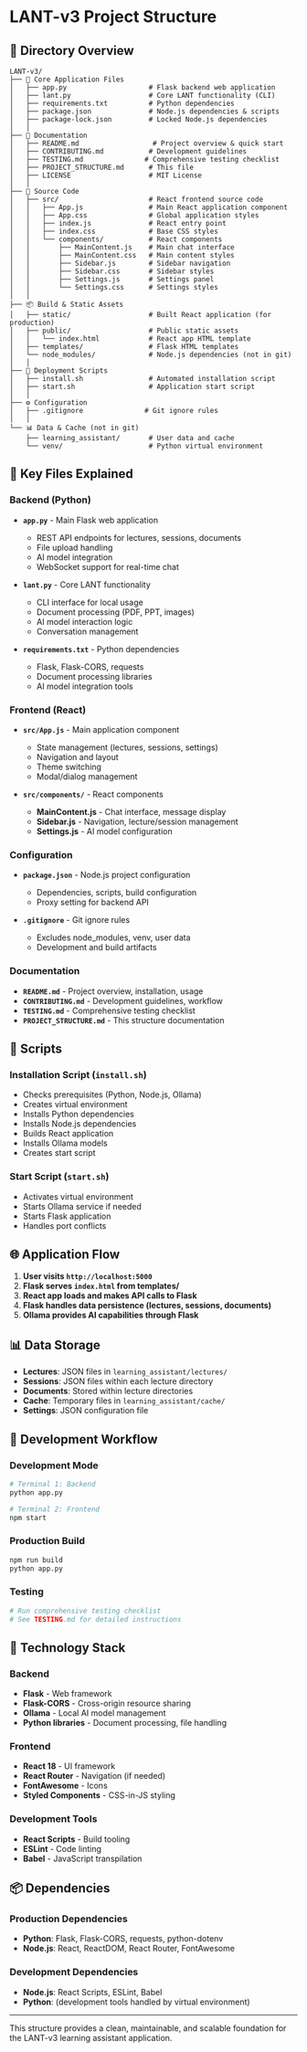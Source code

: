 # LANT-v3 Project Structure

## 📁 Directory Overview

```
LANT-v3/
├── 📄 Core Application Files
│   ├── app.py                    # Flask backend web application
│   ├── lant.py                   # Core LANT functionality (CLI)
│   ├── requirements.txt          # Python dependencies
│   ├── package.json              # Node.js dependencies & scripts
│   ├── package-lock.json         # Locked Node.js dependencies
│   │
├── 📜 Documentation
│   ├── README.md                  # Project overview & quick start
│   ├── CONTRIBUTING.md           # Development guidelines
│   ├── TESTING.md               # Comprehensive testing checklist
│   ├── PROJECT_STRUCTURE.md      # This file
│   ├── LICENSE                   # MIT License
│   │
├── 📂 Source Code
│   ├── src/                      # React frontend source code
│   │   ├── App.js                # Main React application component
│   │   ├── App.css               # Global application styles
│   │   ├── index.js              # React entry point
│   │   ├── index.css             # Base CSS styles
│   │   └── components/           # React components
│   │       ├── MainContent.js    # Main chat interface
│   │       ├── MainContent.css   # Main content styles
│   │       ├── Sidebar.js        # Sidebar navigation
│   │       ├── Sidebar.css       # Sidebar styles
│   │       ├── Settings.js       # Settings panel
│   │       └── Settings.css      # Settings styles
│   │
├── 📦 Build & Static Assets
│   ├── static/                   # Built React application (for production)
│   ├── public/                   # Public static assets
│   │   └── index.html            # React app HTML template
│   ├── templates/                # Flask HTML templates
│   └── node_modules/             # Node.js dependencies (not in git)
│   │
├── 🚀 Deployment Scripts
│   ├── install.sh                # Automated installation script
│   ├── start.sh                  # Application start script
│   │
├── ⚙️ Configuration
│   ├── .gitignore               # Git ignore rules
│   │
└── 📊 Data & Cache (not in git)
    ├── learning_assistant/       # User data and cache
    └── venv/                     # Python virtual environment
```

## 🔧 Key Files Explained

### **Backend (Python)**

- **`app.py`** - Main Flask web application
  - REST API endpoints for lectures, sessions, documents
  - File upload handling
  - AI model integration
  - WebSocket support for real-time chat

- **`lant.py`** - Core LANT functionality
  - CLI interface for local usage
  - Document processing (PDF, PPT, images)
  - AI model interaction logic
  - Conversation management

- **`requirements.txt`** - Python dependencies
  - Flask, Flask-CORS, requests
  - Document processing libraries
  - AI model integration tools

### **Frontend (React)**

- **`src/App.js`** - Main application component
  - State management (lectures, sessions, settings)
  - Navigation and layout
  - Theme switching
  - Modal/dialog management

- **`src/components/`** - React components
  - **MainContent.js** - Chat interface, message display
  - **Sidebar.js** - Navigation, lecture/session management
  - **Settings.js** - AI model configuration

### **Configuration**

- **`package.json`** - Node.js project configuration
  - Dependencies, scripts, build configuration
  - Proxy setting for backend API

- **`.gitignore`** - Git ignore rules
  - Excludes node_modules, venv, user data
  - Development and build artifacts

### **Documentation**

- **`README.md`** - Project overview, installation, usage
- **`CONTRIBUTING.md`** - Development guidelines, workflow
- **`TESTING.md`** - Comprehensive testing checklist
- **`PROJECT_STRUCTURE.md`** - This structure documentation

## 🚀 Scripts

### **Installation Script (`install.sh`)**
- Checks prerequisites (Python, Node.js, Ollama)
- Creates virtual environment
- Installs Python dependencies
- Installs Node.js dependencies
- Builds React application
- Installs Ollama models
- Creates start script

### **Start Script (`start.sh`)**
- Activates virtual environment
- Starts Ollama service if needed
- Starts Flask application
- Handles port conflicts

## 🌐 Application Flow

1. **User visits `http://localhost:5000`**
2. **Flask serves `index.html` from templates/**
3. **React app loads and makes API calls to Flask**
4. **Flask handles data persistence (lectures, sessions, documents)**
5. **Ollama provides AI capabilities through Flask**

## 📊 Data Storage

- **Lectures**: JSON files in `learning_assistant/lectures/`
- **Sessions**: JSON files within each lecture directory
- **Documents**: Stored within lecture directories
- **Cache**: Temporary files in `learning_assistant/cache/`
- **Settings**: JSON configuration file

## 🔧 Development Workflow

### **Development Mode**
```bash
# Terminal 1: Backend
python app.py

# Terminal 2: Frontend
npm start
```

### **Production Build**
```bash
npm run build
python app.py
```

### **Testing**
```bash
# Run comprehensive testing checklist
# See TESTING.md for detailed instructions
```

## 🎨 Technology Stack

### **Backend**
- **Flask** - Web framework
- **Flask-CORS** - Cross-origin resource sharing
- **Ollama** - Local AI model management
- **Python libraries** - Document processing, file handling

### **Frontend**
- **React 18** - UI framework
- **React Router** - Navigation (if needed)
- **FontAwesome** - Icons
- **Styled Components** - CSS-in-JS styling

### **Development Tools**
- **React Scripts** - Build tooling
- **ESLint** - Code linting
- **Babel** - JavaScript transpilation

## 📦 Dependencies

### **Production Dependencies**
- **Python**: Flask, Flask-CORS, requests, python-dotenv
- **Node.js**: React, ReactDOM, React Router, FontAwesome

### **Development Dependencies**
- **Node.js**: React Scripts, ESLint, Babel
- **Python**: (development tools handled by virtual environment)

---

This structure provides a clean, maintainable, and scalable foundation for the LANT-v3 learning assistant application.